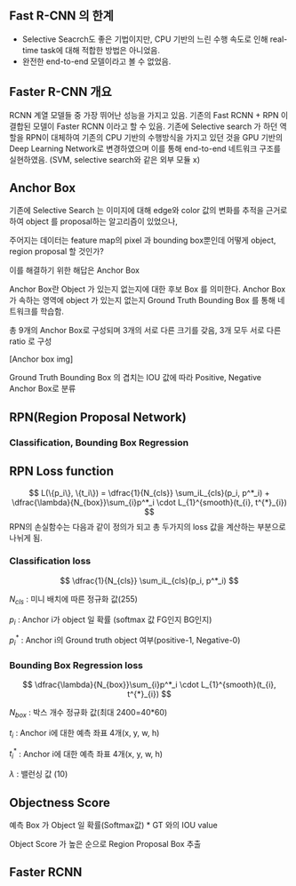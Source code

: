 ## Fast R-CNN 의 한계

* Selective Seacrch도 좋은 기법이지만, CPU 기반의 느린 수행 속도로 인해 real-time task에 대해 적합한 방법은 아니었음. 
* 완전한 end-to-end 모델이라고 볼 수 없었음. 



## Faster R-CNN 개요

RCNN 계열 모델들 중 가장 뛰어난 성능을 가지고 있음. 기존의 Fast RCNN + RPN 이 결합된 모델이 Faster RCNN 이라고 할 수 있음. 기존에 Selective search 가 하던 역할을 RPN이 대체하여 기존의 CPU 기반의 수행방식을 가지고 있던 것을 GPU 기반의 Deep Learning Network로 변경하였으며 이를 통해 end-to-end 네트워크 구조를 실현하였음. (SVM, selective search와 같은 외부 모듈 x)



## Anchor Box

기존에 Selective Search 는 이미지에 대해 edge와 color 값의 변화를 추적을 근거로하여 object 를 proposal하는  알고리즘이 있었으나, 

주어지는 데이터는 feature map의 pixel 과 bounding box뿐인데 어떻게 object, region proposal 할 것인가? 

이를 해결하기 위한 해답은 Anchor Box



Anchor Box란 Object 가 있는지 없는지에 대한 후보 Box 를 의미한다. Anchor Box 가 속하는 영역에 object 가 있는지 없는지 Ground Truth Bounding Box 를 통해 네트워크를 학습함. 



총 9개의 Anchor Box로 구성되며 3개의 서로 다른 크기를 갖음, 3개 모두 서로 다른 ratio 로 구성



[Anchor box img]



Ground Truth Bounding Box 의 겹치는 IOU 값에 따라 Positive, Negative Anchor Box로 분류



## RPN(Region Proposal Network)





### Classification, Bounding Box Regression



## RPN Loss function


$$
L(\{p_i\}, \{t_i\}) = \dfrac{1}{N_{cls}} \sum_iL_{cls}(p_i, p^*_i) + \dfrac{\lambda}{N_{box}}\sum_{i}p^*_i \cdot L_{1}^{smooth}(t_{i}, t^{*}_{i})
$$
RPN의 손실함수는 다음과 같이 정의가 되고 총 두가지의 loss 값을 계산하는 부분으로 나뉘게 됨.



### Classification loss

$$
\dfrac{1}{N_{cls}} \sum_iL_{cls}(p_i, p^*_i)
$$

$N_{cls}$ : 미니 배치에 따른 정규화 값(255)

$p_{i}$ : Anchor i가 object 일 확률 (softmax 값 FG인지 BG인지)

$p^{*}_{i}$ : Anchor i의 Ground truth object 여부(positive-1, Negative-0)





### Bounding Box Regression loss

$$
\dfrac{\lambda}{N_{box}}\sum_{i}p^*_i \cdot L_{1}^{smooth}(t_{i}, t^{*}_{i})
$$

$N_{box}$ : 박스 개수 정규화 값(최대 2400=40*60)

$t_{i}$ : Anchor i에 대한 예측 좌표 4개(x, y, w, h)

$t^{*}_{i}$ : Anchor i에 대한 예측 좌표 4개(x, y, w, h)

$\lambda$ : 밸런싱 값 (10)





## Objectness Score

예측 Box 가 Object 일 확률(Softmax값) * GT 와의 IOU value



Object Score 가 높은 순으로 Region Proposal Box 추출





## Faster RCNN 